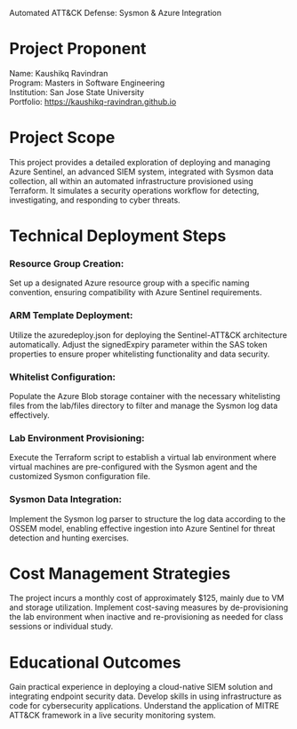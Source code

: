 Automated ATT&CK Defense: Sysmon & Azure Integration 

# Project Proponent
Name: Kaushikq Ravindran <br />
Program: Masters in Software Engineering <br />
Institution: San Jose State University <br />
Portfolio: https://kaushikq-ravindran.github.io

# Project Scope
This project provides a detailed exploration of deploying and managing Azure Sentinel, an advanced SIEM system, integrated with Sysmon data collection, all within an automated infrastructure provisioned using Terraform. It simulates a security operations workflow for detecting, investigating, and responding to cyber threats.

# Technical Deployment Steps
### Resource Group Creation: 
Set up a designated Azure resource group with a specific naming convention, ensuring compatibility with Azure Sentinel requirements.
###  ARM Template Deployment: 
Utilize the azuredeploy.json for deploying the Sentinel-ATT&CK architecture automatically. Adjust the signedExpiry parameter within the SAS token properties to ensure proper whitelisting functionality and data security.
###  Whitelist Configuration: 
Populate the Azure Blob storage container with the necessary whitelisting files from the lab/files directory to filter and manage the Sysmon log data effectively.
###  Lab Environment Provisioning: 
Execute the Terraform script to establish a virtual lab environment where virtual machines are pre-configured with the Sysmon agent and the customized Sysmon configuration file.
###  Sysmon Data Integration: 
Implement the Sysmon log parser to structure the log data according to the OSSEM model, enabling effective ingestion into Azure Sentinel for threat detection and hunting exercises.

# Cost Management Strategies
The project incurs a monthly cost of approximately $125, mainly due to VM and storage utilization.
Implement cost-saving measures by de-provisioning the lab environment when inactive and re-provisioning as needed for class sessions or individual study.

# Educational Outcomes
Gain practical experience in deploying a cloud-native SIEM solution and integrating endpoint security data.
Develop skills in using infrastructure as code for cybersecurity applications.
Understand the application of MITRE ATT&CK framework in a live security monitoring system.
